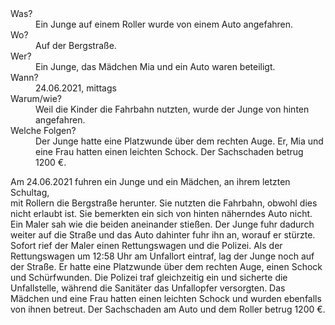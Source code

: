 <dl>
<dt> Was? <dd> Ein Junge auf einem Roller wurde von einem Auto angefahren.
<dt> Wo? <dd> Auf der Bergstraße.
<dt> Wer? <dd> Ein Junge, das Mädchen Mia und ein Auto waren beteiligt.
<dt> Wann? <dd> 24.06.2021, mittags
<dt> Warum/wie? <dd> Weil die Kinder die Fahrbahn nutzten, wurde der Junge von hinten angefahren.
<dt> Welche Folgen? <dd> Der Junge hatte eine Platzwunde über dem rechten Auge. Er, Mia und eine Frau hatten einen leichten Schock. Der Sachschaden betrug 1200 €. 
</dl>

Am 24.06.2021 fuhren ein Junge und ein Mädchen, an ihrem letzten Schultag,  
mit Rollern die Bergstraße herunter. Sie nutzten die Fahrbahn, obwohl dies  
nicht erlaubt ist. Sie bemerkten ein sich von hinten näherndes Auto nicht.  
Ein Maler sah wie die beiden aneinander stießen. Der Junge fuhr dadurch  
weiter auf die Straße und das Auto dahinter fuhr ihn an, worauf er stürzte.  
Sofort rief der Maler einen Rettungswagen und die Polizei. Als der  
Rettungswagen um 12:58 Uhr am Unfallort eintraf, lag der Junge noch auf  
der Straße. Er hatte eine Platzwunde über dem rechten Auge, einen Schock  
und Schürfwunden. Die Polizei traf gleichzeitig ein und sicherte die  
Unfallstelle, während die Sanitäter das Unfallopfer versorgten. Das  
Mädchen und eine Frau hatten einen leichten Schock und wurden ebenfalls  
von ihnen betreut. Der Sachschaden am Auto und dem Roller betrug 1200 €.
